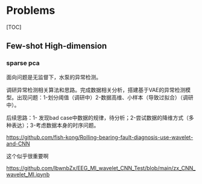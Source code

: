# Problems

[TOC]

## Few-shot High-dimension

### sparse pca



面向问题是无监督下，水泵的异常检测。

调研异常检测相关算法和思路。完成数据相关分析，搭建基于VAE的异常检测模型。出现问题：1-划分阈值（调研中）2-数据高维、小样本（导致过拟合）（调研中）。

后续思路：1- 发现bad case中数据的规律，待分析；2-尝试数据的降维方式（多种表达）；3-考虑数据本身的时序问题。





https://github.com/fish-kong/Rolling-bearing-fault-diagnosis-use-wavelet-and-CNN

这个似乎很重要啊

https://github.com/lbwnbZx/EEG_MI_wavelet_CNN_Test/blob/main/zx_CNN_wavelet_MI.ipynb

